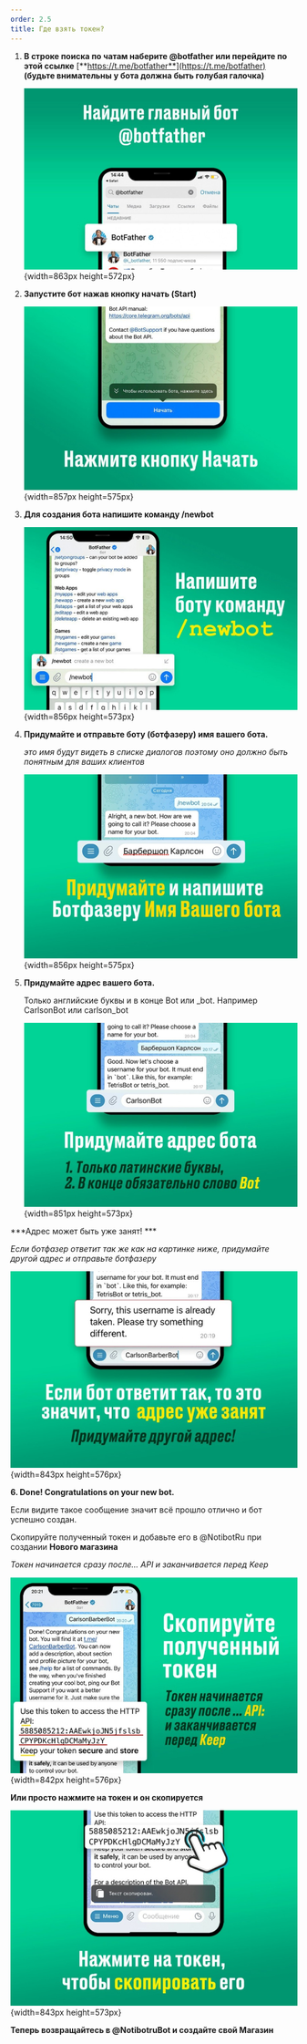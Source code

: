 ```yaml
---
order: 2.5
title: Где взять токен?
---
```


1. **В строке поиска по чатам наберите @botfather или перейдите по этой ссылке** [**https://t.me/botfather**](https://t.me/botfather) **(будьте внимательны у бота должна быть голубая галочка)**

   ![](./statya-odin.jpeg){width=863px height=572px}

2. **Запустите бот нажав кнопку начать (Start)**

   ![](./statya-odin-2.jpeg){width=857px height=575px}

3. **Для создания бота напишите команду /newbot**

   ![](./statya-odin-3.jpeg){width=856px height=573px}

4. **Придумайте и отправьте боту (ботфазеру) имя вашего бота.**

   *это имя будут видеть в списке диалогов поэтому оно должно быть понятным для ваших клиентов*

   ![](./statya-odin-4.jpeg){width=856px height=575px}

5. **Придумайте адрес вашего бота.**

   Только английские буквы и в конце Bot или \_bot. Например CarlsonBot или carlson_bot

   ![](./statya-odin-5.jpeg){width=851px height=573px}

\*\*\*Адрес может быть уже занят! \*\*\*

*Если ботфазер ответит так же как на картинке ниже, придумайте другой адрес и отправьте ботфазеру*

![](./statya-odin-6.jpeg){width=843px height=576px}

**6\. Done! Congratulations on your new bot.**

Если видите такое сообщение значит всё прошло отлично и бот успешно создан.

Скопируйте полученный токен и добавьте его в @NotibotRu при создании **Нового магазина**

*Токен начинается сразу после... API и заканчивается перед Keep*

![](./statya-odin-7.jpeg){width=842px height=576px}

**Или просто нажмите на токен и он скопируется**

![](./statya-odin-8.jpeg){width=843px height=573px}

**Теперь возвращайтесь в @NotibotruBot и создайте свой Магазин**